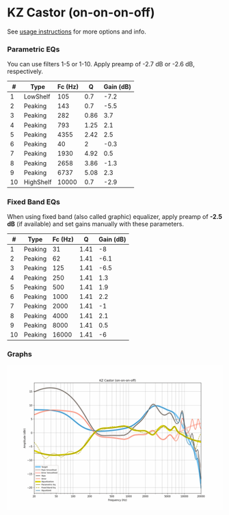 # KZ Castor (on-on-on-off)
See [usage instructions](https://github.com/jaakkopasanen/AutoEq#usage) for more options and info.

### Parametric EQs
You can use filters 1-5 or 1-10. Apply preamp of -2.7 dB or -2.6 dB, respectively.

|   # | Type      |   Fc (Hz) |    Q |   Gain (dB) |
|-----|-----------|-----------|------|-------------|
|   1 | LowShelf  |       105 | 0.7  |        -7.2 |
|   2 | Peaking   |       143 | 0.7  |        -5.5 |
|   3 | Peaking   |       282 | 0.86 |         3.7 |
|   4 | Peaking   |       793 | 1.25 |         2.1 |
|   5 | Peaking   |      4355 | 2.42 |         2.5 |
|   6 | Peaking   |        40 | 2    |        -0.3 |
|   7 | Peaking   |      1930 | 4.92 |         0.5 |
|   8 | Peaking   |      2658 | 3.86 |        -1.3 |
|   9 | Peaking   |      6737 | 5.08 |         2.3 |
|  10 | HighShelf |     10000 | 0.7  |        -2.9 |

### Fixed Band EQs
When using fixed band (also called graphic) equalizer, apply preamp of **-2.5 dB** (if available) and set gains manually with these parameters.

|   # | Type    |   Fc (Hz) |    Q |   Gain (dB) |
|-----|---------|-----------|------|-------------|
|   1 | Peaking |        31 | 1.41 |        -8   |
|   2 | Peaking |        62 | 1.41 |        -6.1 |
|   3 | Peaking |       125 | 1.41 |        -6.5 |
|   4 | Peaking |       250 | 1.41 |         1.3 |
|   5 | Peaking |       500 | 1.41 |         1.9 |
|   6 | Peaking |      1000 | 1.41 |         2.2 |
|   7 | Peaking |      2000 | 1.41 |        -1   |
|   8 | Peaking |      4000 | 1.41 |         2.1 |
|   9 | Peaking |      8000 | 1.41 |         0.5 |
|  10 | Peaking |     16000 | 1.41 |        -6   |

### Graphs
![](./KZ%20Castor%20(on-on-on-off).png)
